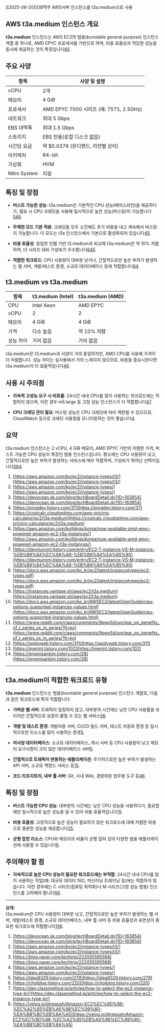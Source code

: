 

[[2025-06-20]]OB맥주 AWS서버 인스턴스를 t3a.medium으로 사용

## AWS t3a.medium 인스턴스 개요

**t3a.medium** 인스턴스는 AWS EC2의 범용(burstable general purpose) 인스턴스 계열 중 하나로, AMD EPYC 프로세서를 기반으로 하며, 비용 효율성과 적당한 성능을 동시에 제공하는 것이 특징입니다[6](https://aws.amazon.com/ko/blogs/korea/now-available-amd-epyc-powered-amazon-ec2-t3a-instances/)[5](https://costcalc.cloudoptimo.com/aws-pricing-calculator/ec2/t3a.medium).

## 주요 사양

| 항목           | 사양 및 설명                             |
| ------------ | ----------------------------------- |
| vCPU         | 2개                                  |
| 메모리          | 4 GiB                               |
| 프로세서         | AMD EPYC 7000 시리즈 (예: 7571, 2.5GHz) |
| 네트워크         | 최대 5 Gbps                           |
| EBS 대역폭      | 최대 1.5 Gbps                         |
| 스토리지         | EBS 전용(로컬 디스크 없음)                   |
| 시간당 요금       | 약 $0.0376 (온디맨드, 리전별 상이)            |
| 아키텍처         | 64-bit                              |
| 가상화          | HVM                                 |
| Nitro System | 지원                                  |

## 특징 및 장점

- **버스트 가능한 성능**: t3a.medium은 기본적인 CPU 성능(베이스라인)을 제공하다가, 필요 시 CPU 크레딧을 사용해 일시적으로 높은 성능(버스팅)이 가능합니다[5](https://costcalc.cloudoptimo.com/aws-pricing-calculator/ec2/t3a.medium)[4](https://progdev.tistory.com/37)[6](https://aws.amazon.com/ko/blogs/korea/now-available-amd-epyc-powered-amazon-ec2-t3a-instances/).
    
- **무제한 모드 기본 적용**: 크레딧을 모두 소진해도 추가 비용을 내고 계속해서 버스팅이 가능합니다. 이 모드는 t3a 인스턴스에서 기본으로 활성화되어 있습니다[4](https://progdev.tistory.com/37)[5](https://costcalc.cloudoptimo.com/aws-pricing-calculator/ec2/t3a.medium).
    
- **비용 효율성**: 동일한 인텔 기반 t3.medium과 비교해 t3a.medium은 약 10% 저렴하며, t3 시리즈 대비 가성비가 우수합니다[6](https://aws.amazon.com/ko/blogs/korea/now-available-amd-epyc-powered-amazon-ec2-t3a-instances/)[4](https://progdev.tistory.com/37)[5](https://costcalc.cloudoptimo.com/aws-pricing-calculator/ec2/t3a.medium).
    
- **적합한 워크로드**: CPU 사용량이 대부분 낮거나, 간헐적으로만 높은 부하가 발생하는 웹 서버, 개발/테스트 환경, 소규모 데이터베이스 등에 적합합니다[6](https://aws.amazon.com/ko/blogs/korea/now-available-amd-epyc-powered-amazon-ec2-t3a-instances/)[4](https://progdev.tistory.com/37).
    

## t3.medium vs t3a.medium

|항목|t3.medium (Intel)|t3a.medium (AMD)|
|---|---|---|
|CPU|Intel Xeon|AMD EPYC|
|vCPU|2|2|
|메모리|4 GiB|4 GiB|
|가격|다소 높음|약 10% 저렴|
|성능 차이|거의 없음|거의 없음|

t3a.medium은 t3.medium과 사양이 거의 동일하지만, AMD CPU를 사용해 가격이 더 저렴합니다. 성능 차이는 실사용에서 거의 느껴지지 않으므로, 비용을 중요시한다면 t3a.medium이 더 효율적입니다[4](https://progdev.tistory.com/37)[6](https://aws.amazon.com/ko/blogs/korea/now-available-amd-epyc-powered-amazon-ec2-t3a-instances/).

## 사용 시 주의점

- **지속적 고성능 요구 시 비효율**: 24시간 내내 CPU를 많이 사용하는 워크로드에는 적합하지 않으며, 이런 경우 m5.large 등 고정 성능 인스턴스가 더 적합합니다[4](https://progdev.tistory.com/37)[7](https://devmuromi.tistory.com/entry/EC2-T-instance-VS-M-instance-%EB%B9%84%EC%9A%A9-%EB%B9%84%EA%B5%90).
    
- **CPU 크레딧 관리 필요**: 버스팅 성능은 CPU 크레딧에 따라 제한될 수 있으므로, CloudWatch 등으로 크레딧 사용량을 모니터링하는 것이 좋습니다[4](https://progdev.tistory.com/37).
    

## 요약

t3a.medium 인스턴스는 2 vCPU, 4 GiB 메모리, AMD EPYC 기반의 저렴한 가격, 버스트 가능한 CPU 성능이 특징인 범용 인스턴스입니다. 평소에는 CPU 사용량이 낮고, 간헐적으로만 높은 부하가 발생하는 서비스에 매우 적합하며, 가성비가 뛰어난 선택지입니다[5](https://costcalc.cloudoptimo.com/aws-pricing-calculator/ec2/t3a.medium)[6](https://aws.amazon.com/ko/blogs/korea/now-available-amd-epyc-powered-amazon-ec2-t3a-instances/)[4](https://progdev.tistory.com/37).

1. [https://aws.amazon.com/ko/ec2/instance-types/t3/](https://aws.amazon.com/ko/ec2/instance-types/t3/)
2. [https://aws.amazon.com/ko/ec2/instance-types/](https://aws.amazon.com/ko/ec2/instance-types/)
3. [https://devocean.sk.com/blog/techBoardDetail.do?ID=163854](https://devocean.sk.com/blog/techBoardDetail.do?ID=163854)
4. [https://progdev.tistory.com/37](https://progdev.tistory.com/37)
5. [https://costcalc.cloudoptimo.com/aws-pricing-calculator/ec2/t3a.medium](https://costcalc.cloudoptimo.com/aws-pricing-calculator/ec2/t3a.medium)
6. [https://aws.amazon.com/ko/blogs/korea/now-available-amd-epyc-powered-amazon-ec2-t3a-instances/](https://aws.amazon.com/ko/blogs/korea/now-available-amd-epyc-powered-amazon-ec2-t3a-instances/)
7. [https://devmuromi.tistory.com/entry/EC2-T-instance-VS-M-instance-%EB%B9%84%EC%9A%A9-%EB%B9%84%EA%B5%90](https://devmuromi.tistory.com/entry/EC2-T-instance-VS-M-instance-%EB%B9%84%EC%9A%A9-%EB%B9%84%EA%B5%90)
8. [https://docs.aws.amazon.com/ko_kr/ec2/latest/instancetypes/ec2-types.pdf](https://docs.aws.amazon.com/ko_kr/ec2/latest/instancetypes/ec2-types.pdf)
9. [https://instances.vantage.sh/aws/ec2/t3a.medium](https://instances.vantage.sh/aws/ec2/t3a.medium)
10. [https://docs.aws.amazon.com/ko_kr/AWSEC2/latest/UserGuide/cpu-options-supported-instances-values.html](https://docs.aws.amazon.com/ko_kr/AWSEC2/latest/UserGuide/cpu-options-supported-instances-values.html)
11. [https://www.reddit.com/r/aws/comments/9pwx5d/unclear_on_benefits_of_t_series_vs_m_series/?tl=ko](https://www.reddit.com/r/aws/comments/9pwx5d/unclear_on_benefits_of_t_series_vs_m_series/?tl=ko)
12. [https://spidyweb.tistory.com/311](https://spidyweb.tistory.com/311)
13. [https://imprint.tistory.com/102](https://imprint.tistory.com/102)
14. [https://engmisankim.tistory.com/28](https://engmisankim.tistory.com/28)


---


## t3a.medium이 적합한 워크로드 유형

**t3a.medium** 인스턴스는 범용(burstable general purpose) 인스턴스 계열로, 다음과 같은 워크로드에 특히 적합합니다:

- **가벼운 웹 서버**: 트래픽이 일정하지 않고, 대부분의 시간에는 낮은 CPU 사용률을 보이지만 간헐적으로 요청이 몰릴 수 있는 웹 서비스[5](https://idea9329.tistory.com/279)[6](https://choiblog.tistory.com/220).
    
- **개발 및 테스트 환경**: 개발자용 서버, CI/CD 빌드 서버, 테스트 자동화 환경 등 일시적으로만 리소스를 많이 사용하는 환경[5](https://idea9329.tistory.com/279).
    
- **저사양 데이터베이스**: 소규모 데이터베이스, 캐시 서버 등 CPU 사용량이 낮고 메모리 요구사항이 크지 않은 데이터베이스 서버[5](https://idea9329.tistory.com/279).
    
- **간헐적으로 트래픽이 변동하는 애플리케이션**: 주기적으로만 높은 부하가 발생하는 API 서버, 소규모 백엔드 서비스 등[1](https://devocean.sk.com/blog/techBoardDetail.do?ID=163854)[5](https://idea9329.tistory.com/279).
    
- **코드 리포지토리, 내부 툴 서버**: Git, 사내 Wiki, 경량화된 업무용 도구 등[4](https://aws.amazon.com/ko/ec2/instance-types/)[6](https://choiblog.tistory.com/220).
    

## 특징 및 장점

- **버스트 가능한 CPU 성능**: 대부분의 시간에는 낮은 CPU 성능을 사용하다가, 필요할 때만 일시적으로 높은 성능을 낼 수 있어 비용 효율적입니다[1](https://devocean.sk.com/blog/techBoardDetail.do?ID=163854)[5](https://idea9329.tistory.com/279).
    
- **비용 효율성**: 고정적으로 높은 성능이 필요하지 않은 워크로드에 대해 저렴한 비용으로 충분한 성능을 제공합니다[2](https://aws.amazon.com/ko/ec2/instance-types/t3/)[5](https://idea9329.tistory.com/279).
    
- **균형 잡힌 리소스**: CPU와 메모리의 비율이 균형 잡혀 있어 다양한 범용 애플리케이션에 사용할 수 있습니다[6](https://choiblog.tistory.com/220).
    

## 주의해야 할 점

- **지속적으로 높은 CPU 성능이 필요한 워크로드에는 부적합**: 24시간 내내 CPU를 많이 사용하는 작업(예: 대규모 데이터 처리, 머신러닝 트레이닝 등)에는 적합하지 않습니다. 이런 경우에는 C 시리즈(컴퓨팅 최적화)나 M 시리즈(고정 성능 범용) 인스턴스를 고려해야 합니다[5](https://idea9329.tistory.com/279)[6](https://choiblog.tistory.com/220).
    

---

**요약:**  
t3a.medium은 CPU 사용량이 대부분 낮고, 간헐적으로만 높은 부하가 발생하는 웹 서버, 개발/테스트 환경, 소규모 데이터베이스, 내부 툴 서버 등 비용 효율성과 유연성이 중요한 워크로드에 적합합니다[1](https://devocean.sk.com/blog/techBoardDetail.do?ID=163854)[5](https://idea9329.tistory.com/279)[6](https://choiblog.tistory.com/220).

1. [https://devocean.sk.com/blog/techBoardDetail.do?ID=163854](https://devocean.sk.com/blog/techBoardDetail.do?ID=163854)
2. [https://aws.amazon.com/ko/ec2/instance-types/t3/](https://aws.amazon.com/ko/ec2/instance-types/t3/)
3. [https://blog.naver.com/techtrip/222055595568](https://blog.naver.com/techtrip/222055595568)
4. [https://aws.amazon.com/ko/ec2/instance-types/](https://aws.amazon.com/ko/ec2/instance-types/)
5. [https://idea9329.tistory.com/279](https://idea9329.tistory.com/279)
6. [https://choiblog.tistory.com/220](https://choiblog.tistory.com/220)
7. [https://dev.classmethod.jp/articles/how-to-select-the-ec2-instance-type-kr/](https://dev.classmethod.jp/articles/how-to-select-the-ec2-instance-type-kr/)
8. [https://velog.io/@repush/Amazon-EC2%EC%9D%98-%EC%A2%85%EB%A5%98%EC%99%80-%EA%B8%B0%EB%8A%A5](https://velog.io/@repush/Amazon-EC2%EC%9D%98-%EC%A2%85%EB%A5%98%EC%99%80-%EA%B8%B0%EB%8A%A5)



